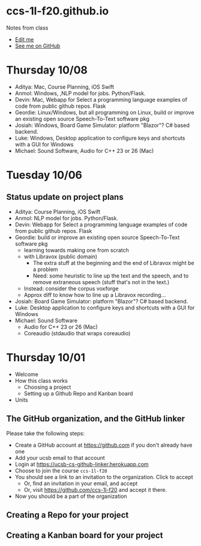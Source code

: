 # ccs-1l-f20.github.io

Notes from class

* [Edit me](https://github.com/ccs-1l-f20/ccs-1l-f20.github.io/edit/main/README.md)  
* [See me on GitHub](https://github.com/ccs-1l-f20/ccs-1l-f20.github.io/blob/main/README.md) 

# Thursday 10/08

* Aditya: Mac, Course Planning, iOS Swift
* Anmol: Windows, ,NLP model for jobs.   Python/Flask.
* Devin: Mac, Webapp for Select a programming language examples of code from public github repos.   Flask
* Geordie: Linux/Windows, but all programming on Linux, build or improve an existing open source Speech-To-Text software pkg
* Josiah: Windows, Board Game Simulator: platform "Blazor"?  C# based backend. 
* Luke: Windows, Desktop application to configure keys and shortcuts with a GUI for Windows
* Michael: Sound Software, Audio for C++ 23 or 26 (Mac)
  
# Tuesday 10/06

## Status update on project plans

* Aditya: Course Planning, iOS Swift
* Anmol: NLP model for jobs.   Python/Flask.
* Devin: Webapp for Select a programming language examples of code from public github repos.   Flask
* Geordie: build or improve an existing open source Speech-To-Text software pkg
  - learning towards making one from scratch
  - with Libravox (public domain)
    - The extra stuff at the beginning and the end of Libravox might be a problem
    - Need: some heuristic to line up the text and the speech, and to remove extraneous speech (stuff that's not in the text.)
  - Instead: consider the corpus voxforge
  - Approx diff to know how to line up a Libravox recording...
* Josiah: Board Game Simulator: platform "Blazor"?  C# based backend. 
* Luke: Desktop application to configure keys and shortcuts with a GUI for Windows
* Michael: Sound Software
  - Audio for C++ 23 or 26 (Mac)
  - Coreaudio (stdaudio that wraps coreaudio)


# Thursday 10/01

* Welcome
* How this class works
  * Choosing a project
  * Setting up a Github Repo and Kanban board
* Units

## The GitHub organization, and the GitHub linker

Please take the following steps:
* Create a GitHub account at <https://github.com> if you don't already have one
* Add your ucsb email to that account
* Login at <https://ucsb-cs-github-linker.herokuapp.com>
* Choose to join the course `ccs-1l-f20`
* You should see a link to an invitation to the organization.  Click to accept
  - Or, find an invitation in your email, and accept
  - Or, visit <https://github.com/ccs-1l-f20> and accept it there.
* Now you should be a part of the organization

## Creating a Repo for your project

## Creating a Kanban board for your project

